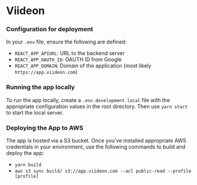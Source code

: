 # Viideon

### Configuration for deployment

In your `.env` file, ensure the following are defined:

* `REACT_APP_APIURL`: URL to the backend server
* `REACT_APP_OAUTH_ID`: OAUTH ID from Google
* `REACT_APP_DOMAIN`: Domain of the application (most likely `https://app.viideon.com`)

### Running the app locally

To run the app locally, create a `.env.development.local` file with the appropriate configuration values in the root directory. Then use `yarn start` to start the local server.

### Deploying the App to AWS

The app is hosted via a S3 bucket. Once you've installed appropriate AWS credentials in your environment, use the following commands to build and deploy the app:

* `yarn build`
* `aws s3 sync build/ s3://app.viideon.com --acl public-read --profile [profile]`